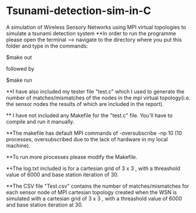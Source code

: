 # Tsunami-detection-sim-in-C
A simulation of Wireless Sensory Networks using MPI virtual topologies to simulate a tsunami detection system
**In order to run the programme please open the terminal --> navigate to the directory where you put this folder and type in the commands:

$make out

followed by

$make run

**I have also included my tester file "test.c" which I used to generate the number of matches/mismatches of the nodes in the mpi virtual topology(i.e.
the sensor nodes the results of which are included in the report).

** I have not included any Makefile for the "test.c" file. You'll have to compile and run it manually. 

**The makefile has default MPI commands of -oversubscribe -np 10 (10 processes, oversubscribed due to the lack of hardware in my local machine).

**To run more processes please modify the Makefile.

**The log.txt included is for a cartesian grid of 3 x 3 , with a threashold value of 6000 and base station iteration of 30.

**The CSV file "Test.csv" contains the number of matches/mismatches for each sensor node
of MPI cartesian topology created when the WSN is simulated with a cartesian 
grid of 3 x 3 , with a threashold value of 6000 and base station iteration at 30.
